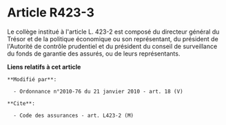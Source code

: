 # Article R423-3

Le collège institué à l'article L. 423-2 est composé du directeur général du Trésor et de la politique économique ou son
représentant, du président de l'Autorité de contrôle prudentiel et du président du conseil de surveillance du fonds de
garantie des assurés, ou de leurs représentants.

**Liens relatifs à cet article**

	**Modifié par**:

	  - Ordonnance n°2010-76 du 21 janvier 2010 - art. 18 (V)

	**Cite**:

	  - Code des assurances - art. L423-2 (M)
